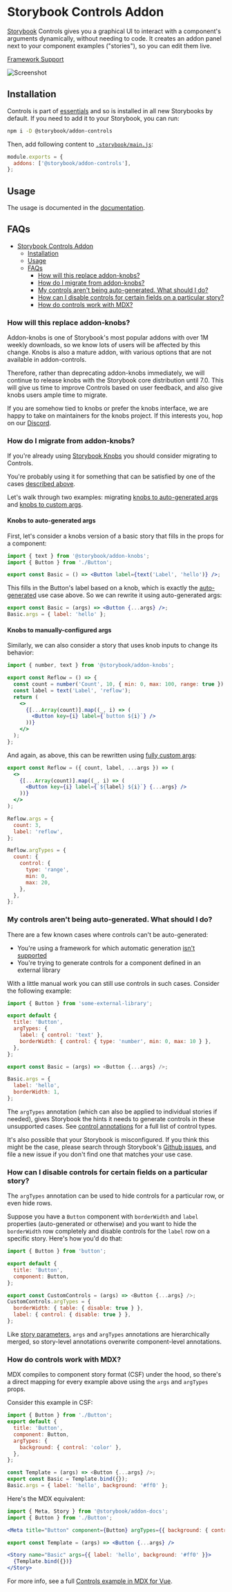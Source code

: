 # Storybook Controls Addon

[Storybook](https://storybook.js.org) Controls gives you a graphical UI to interact with a component's arguments dynamically, without needing to code. It creates an addon panel next to your component examples ("stories"), so you can edit them live.

[Framework Support](https://storybook.js.org/docs/react/api/frameworks-feature-support)

![Screenshot](https://raw.githubusercontent.com/storybookjs/storybook/next/addons/controls/docs/media/addon-controls-hero.gif)

## Installation

Controls is part of [essentials](https://storybook.js.org/docs/react/essentials/introduction) and so is installed in all new Storybooks by default. If you need to add it to your Storybook, you can run:

```sh
npm i -D @storybook/addon-controls
```

Then, add following content to [`.storybook/main.js`](https://storybook.js.org/docs/react/configure/overview#configure-your-storybook-project):

```js
module.exports = {
  addons: ['@storybook/addon-controls'],
};
```

## Usage

The usage is documented in the [documentation](https://storybook.js.org/docs/react/essentials/controls).

## FAQs

- [Storybook Controls Addon](#storybook-controls-addon)
  - [Installation](#installation)
  - [Usage](#usage)
  - [FAQs](#faqs)
    - [How will this replace addon-knobs?](#how-will-this-replace-addon-knobs)
    - [How do I migrate from addon-knobs?](#how-do-i-migrate-from-addon-knobs)
    - [My controls aren't being auto-generated. What should I do?](#my-controls-arent-being-auto-generated-what-should-i-do)
    - [How can I disable controls for certain fields on a particular story?](#how-can-i-disable-controls-for-certain-fields-on-a-particular-story)
    - [How do controls work with MDX?](#how-do-controls-work-with-mdx)

### How will this replace addon-knobs?

Addon-knobs is one of Storybook's most popular addons with over 1M weekly downloads, so we know lots of users will be affected by this change. Knobs is also a mature addon, with various options that are not available in addon-controls.

Therefore, rather than deprecating addon-knobs immediately, we will continue to release knobs with the Storybook core distribution until 7.0. This will give us time to improve Controls based on user feedback, and also give knobs users ample time to migrate.

If you are somehow tied to knobs or prefer the knobs interface, we are happy to take on maintainers for the knobs project. If this interests you, hop on our [Discord](https://discord.gg/storybook).

### How do I migrate from addon-knobs?

If you're already using [Storybook Knobs](https://github.com/storybookjs/storybook/tree/main/addons/knobs) you should consider migrating to Controls.

You're probably using it for something that can be satisfied by one of the cases [described above](#writing-stories).

Let's walk through two examples: migrating [knobs to auto-generated args](#knobs-to-custom-args) and [knobs to custom args](#knobs-to-custom-args).

<h4>Knobs to auto-generated args</h4>

First, let's consider a knobs version of a basic story that fills in the props for a component:

```jsx
import { text } from '@storybook/addon-knobs';
import { Button } from './Button';

export const Basic = () => <Button label={text('Label', 'hello')} />;
```

This fills in the Button's label based on a knob, which is exactly the [auto-generated](#auto-generated-args) use case above. So we can rewrite it using auto-generated args:

```jsx
export const Basic = (args) => <Button {...args} />;
Basic.args = { label: 'hello' };
```

<h4>Knobs to manually-configured args</h4>

Similarly, we can also consider a story that uses knob inputs to change its behavior:

```jsx
import { number, text } from '@storybook/addon-knobs';

export const Reflow = () => {
  const count = number('Count', 10, { min: 0, max: 100, range: true });
  const label = text('Label', 'reflow');
  return (
    <>
      {[...Array(count)].map((_, i) => (
        <Button key={i} label={`button ${i}`} />
      ))}
    </>
  );
};
```

And again, as above, this can be rewritten using [fully custom args](https://storybook.js.org/docs/react/essentials/controls#fully-custom-args):

```jsx
export const Reflow = ({ count, label, ...args }) => (
  <>
    {[...Array(count)].map((_, i) => (
      <Button key={i} label={`${label} ${i}`} {...args} />
    ))}
  </>
);

Reflow.args = {
  count: 3,
  label: 'reflow',
};

Reflow.argTypes = {
  count: {
    control: {
      type: 'range',
      min: 0,
      max: 20,
    },
  },
};
```

### My controls aren't being auto-generated. What should I do?

There are a few known cases where controls can't be auto-generated:

- You're using a framework for which automatic generation [isn't supported](https://storybook.js.org/docs/react/api/frameworks-feature-support)
- You're trying to generate controls for a component defined in an external library

With a little manual work you can still use controls in such cases. Consider the following example:

```js
import { Button } from 'some-external-library';

export default {
  title: 'Button',
  argTypes: {
    label: { control: 'text' },
    borderWidth: { control: { type: 'number', min: 0, max: 10 } },
  },
};

export const Basic = (args) => <Button {...args} />;

Basic.args = {
  label: 'hello',
  borderWidth: 1,
};
```

The `argTypes` annotation (which can also be applied to individual stories if needed), gives Storybook the hints it needs to generate controls in these unsupported cases. See [control annotations](https://storybook.js.org/docs/react/essentials/controls#annotation) for a full list of control types.

It's also possible that your Storybook is misconfigured. If you think this might be the case, please search through Storybook's [Github issues](https://github.com/storybookjs/storybook/issues), and file a new issue if you don't find one that matches your use case.

### How can I disable controls for certain fields on a particular story?

The `argTypes` annotation can be used to hide controls for a particular row, or even hide rows.

Suppose you have a `Button` component with `borderWidth` and `label` properties (auto-generated or otherwise) and you want to hide the `borderWidth` row completely and disable controls for the `label` row on a specific story. Here's how you'd do that:

```js
import { Button } from 'button';

export default {
  title: 'Button',
  component: Button,
};

export const CustomControls = (args) => <Button {...args} />;
CustomControls.argTypes = {
  borderWidth: { table: { disable: true } },
  label: { control: { disable: true } },
};
```

Like [story parameters](https://storybook.js.org/docs/react/writing-stories/parameters), `args` and `argTypes` annotations are hierarchically merged, so story-level annotations overwrite component-level annotations.

### How do controls work with MDX?

MDX compiles to component story format (CSF) under the hood, so there's a direct mapping for every example above using the `args` and `argTypes` props.

Consider this example in CSF:

```js
import { Button } from './Button';
export default {
  title: 'Button',
  component: Button,
  argTypes: {
    background: { control: 'color' },
  },
};

const Template = (args) => <Button {...args} />;
export const Basic = Template.bind({});
Basic.args = { label: 'hello', background: '#ff0' };
```

Here's the MDX equivalent:

```jsx
import { Meta, Story } from '@storybook/addon-docs';
import { Button } from './Button';

<Meta title="Button" component={Button} argTypes={{ background: { control: 'color' } }} />

export const Template = (args) => <Button {...args} />

<Story name="Basic" args={{ label: 'hello', background: '#ff0' }}>
  {Template.bind({})}
</Story>
```

For more info, see a full [Controls example in MDX for Vue](https://raw.githubusercontent.com/storybookjs/storybook/next/examples/vue-kitchen-sink/src/stories/addon-controls.stories.mdx).
